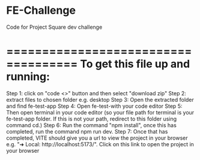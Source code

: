 # FE-Challenge
 Code for Project Square dev challenge
 
====================================
To get this file up and running:
====================================
Step 1: click on "code <>" button and then select "download zip"
Step 2: extract files to chosen folder e.g. desktop
Step 3: Open the extracted folder and find fe-test-app
Step 4: Open fe-test-with your code editor
Step 5: Then open terminal in your code editor (so your file path for terminal is your fe-test-app folder. If this is not your path, redirect to this folder using command cd.)
Step 6: Run the command "npm install", once this has completed, run the command npm run dev.
Step 7: Once that has completed, VITE should give you a url to view the project in your browser e.g. "➜  Local:   http://localhost:5173/". Click on this link to open the project in your browser
